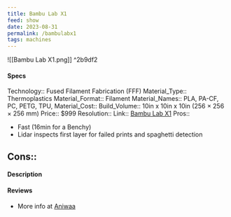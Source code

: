 ```yaml
---
title: Bambu Lab X1
feed: show
date: 2023-08-31
permalink: /bambulabx1
tags: machines
---
```



![[Bambu Lab X1.png]] ^2b9df2

#### Specs
Technology:: Fused Filament Fabrication (FFF)
Material_Type:: Thermoplastics
Material_Format:: Filament
Material_Names:: PLA, PA-CF, PC, PETG, TPU,
Material_Cost:: 
Build_Volume:: 10in x 10in x 10in (256 × 256 × 256 mm)
Price:: $999
Resolution:: 
Link:: [Bambu Lab X1](https://bambulab.com/en-us/x1)
Pros::
- Fast (16min for a Benchy)
- Lidar inspects first layer for failed prints and spaghetti detection

Cons::
- 

#### Description


#### Reviews
- More info at [Aniwaa](https://www.aniwaa.com/product/3d-printers/bambu-lab-x1/)